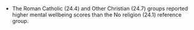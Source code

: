 * The Roman Catholic (24.4) and Other Christian (24.7) groups reported higher mental wellbeing scores than the No religion (24.1) reference group.

